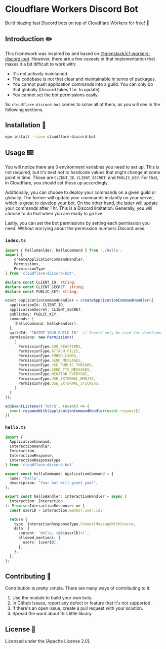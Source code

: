# Cloudflare Workers Discord Bot

Build blazing fast Discord bots on top of Cloudflare Workers for free! :rocket:

## Introduction :pencil2:

This framework was inspired by and based on [@glenstack/cf-workers-discord-bot].
However, there are a few caveats in that implementation that makes it a bit difficult to work with:

- It's not actively maintained.
- The codebase is not that clear and maintainable in terms of packages.
- You cannot push application commands into a guild. You can only do that globally (Discord takes 1 hr. to update).
- You cannot set the bot permissions easily.

So `cloudflare-discord-bot` comes to solve all of them, as you will see in the following sections.

## Installation :electric_plug:

```bash
npm install --save cloudflare-discord-bot
```

## Usage :keyboard:

You will notice there are 3 environment variables you need to set up.
This is not required, but it's best not to hardcode values that might change at some point in time.
Those are `CLIENT_ID`, `CLIENT_SECRET`, and `PUBLIC_KEY`.
For that, in Cloudflare, you should set those up accordingly.

Addtionally, you can choose to deploy your commands on a given guild or globally.
The former will update your commands instantly on your server, which is great to develop your bot.
On the other hand, the latter will update your commands after 1 hr. 
This is a Discord limitation.
Generally, you will choose to do that when you are ready to go live.

Lastly, you can set the bot permissions by setting each permission you need.
Without worrying about the permission numbers Discord uses.

### `index.ts`

```typescript
import { helloHanlder, helloCommand } from './hello';
import { 
    createApplicationCommandHandler,
    Permissions,
    PermissionType 
} from 'cloudflare-discord-bot';

declare const CLIENT_ID: string;
declare const CLIENT_SECRET: string;
declare const PUBLIC_KEY: string;

const applicationCommandHandler = createApplicationCommandHandler({
  applicationId: CLIENT_ID,
  applicationSecret: CLIENT_SECRET,
  publicKey: PUBLIC_KEY,
  commands: [
    [helloCommand, helloHandler],
  ],
  guildId: "INSERT YOUR GUILD ID"  // Should only be used for development workers.
  permissions: new Permissions(
    [
      PermissionType.ADD_REACTIONS,
      PermissionType.ATTACH_FILES,
      PermissionType.EMBED_LINKS,
      PermissionType.SEND_MESSAGES,
      PermissionType.USE_PUBLIC_THREADS,
      PermissionType.SEND_TTS_MESSAGES,
      PermissionType.MENTION_EVERYONE,
      PermissionType.USE_EXTERNAL_EMOJIS,
      PermissionType.USE_EXTERNAL_STICKERS,
    ]
  )
});

addEventListener('fetch', (event) => {
  event.respondWith(applicationCommandHandler(event.request))
})
```

### `hello.ts`

```typescript
import { 
  ApplicationCommand,
  InteractionHandler,
  Interaction,
  InteractionResponse,
  InteractionResponseType
} from 'cloudflare-discord-bot'

export const helloCommand: ApplicationCommand = {
  name: "hello",
  description: "Your bot will greet you!",
};

export const helloHandler: InteractionHandler = async (
  interaction: Interaction
): Promise<InteractionResponse> => {
  const userID = interaction.member.user.id;

  return {
    type: InteractionResponseType.ChannelMessageWithSource,
    data: {
      content: `Hello, <@${userID}>!`,
      allowed_mentions: {
        users: [userID],
      },
    },
  };
};
```

## Contributing :handshake:

Contribution is pretty simple.
There are many ways of contributing to it:

1. Use the module to build your own bots.
2. In Github Issues, report any defect or feature that it's not supported.
3. If there's an open issue, create a pull request with your solution.
4. Spread the word about this little library.

## License :scroll:

Licensed under the [Apache License 2.0].

[@glenstack/cf-workers-discord-bot]: https://github.com/glenstack/glenstack/tree/master/packages/cf-workers-discord-bot
[Apache Licence 2.0]: ./LICENSE
